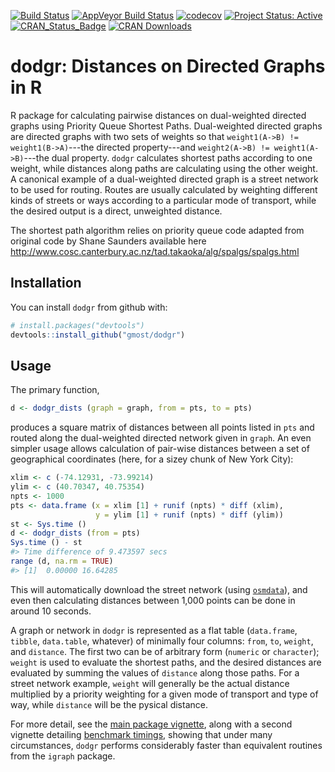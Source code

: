 <!-- README.md is generated from README.Rmd. Please edit that file -->
[![Build Status](https://travis-ci.org/gmost/dodgr.svg)](https://travis-ci.org/gmost/dodgr) [![AppVeyor Build Status](https://ci.appveyor.com/api/projects/status/github/gmost/dodgr?branch=master&svg=true)](https://ci.appveyor.com/project/gmost/dodgr) [![codecov](https://codecov.io/gh/gmost/dodgr/branch/master/graph/badge.svg)](https://codecov.io/gh/gmost/dodgr) [![Project Status: Active](http://www.repostatus.org/badges/latest/active.svg)](http://www.repostatus.org/#active) [![CRAN\_Status\_Badge](http://www.r-pkg.org/badges/version/dodgr)](http://cran.r-project.org/web/packages/dodgr) [![CRAN Downloads](http://cranlogs.r-pkg.org/badges/grand-total/dodgr?color=orange)](http://cran.r-project.org/package=dodgr)


dodgr: Distances on Directed Graphs in R
========================================

R package for calculating pairwise distances on dual-weighted directed graphs using Priority Queue Shortest Paths. Dual-weighted directed graphs are directed graphs with two sets of weights so that `weight1(A->B) != weight1(B->A)`---the directed property---and `weight2(A->B) != weight1(A->B)`---the dual property. `dodgr` calculates shortest paths according to one weight, while distances along paths are calculating using the other weight. A canonical example of a dual-weighted directed graph is a street network to be used for routing. Routes are usually calculated by weighting different kinds of streets or ways according to a particular mode of transport, while the desired output is a direct, unweighted distance.

The shortest path algorithm relies on priority queue code adapted from original code by Shane Saunders available here <http://www.cosc.canterbury.ac.nz/tad.takaoka/alg/spalgs/spalgs.html>

Installation
------------

You can install `dodgr` from github with:

``` r
# install.packages("devtools")
devtools::install_github("gmost/dodgr")
```

Usage
-----

The primary function,

``` r
d <- dodgr_dists (graph = graph, from = pts, to = pts)
```

produces a square matrix of distances between all points listed in `pts` and routed along the dual-weighted directed network given in `graph`. An even simpler usage allows calculation of pair-wise distances between a set of geographical coordinates (here, for a sizey chunk of New York City):

``` r
xlim <- c (-74.12931, -73.99214)
ylim <- c (40.70347, 40.75354)
npts <- 1000
pts <- data.frame (x = xlim [1] + runif (npts) * diff (xlim),
                   y = ylim [1] + runif (npts) * diff (ylim))
st <- Sys.time ()
d <- dodgr_dists (from = pts)
Sys.time () - st
#> Time difference of 9.473597 secs
range (d, na.rm = TRUE)
#> [1]  0.00000 16.64285
```

This will automatically download the street network (using [`osmdata`](https://cran.r-project.org/package=osmdata)), and even then calculating distances between 1,000 points can be done in around 10 seconds.

A graph or network in `dodgr` is represented as a flat table (`data.frame`, `tibble`, `data.table`, whatever) of minimally four columns: `from`, `to`, `weight`, and `distance`. The first two can be of arbitrary form (`numeric` or `character`); `weight` is used to evaluate the shortest paths, and the desired distances are evaluated by summing the values of `distance` along those paths. For a street network example, `weight` will generally be the actual distance multiplied by a priority weighting for a given mode of transport and type of way, while `distance` will be the pysical distance.

For more detail, see the [main package vignette](https://gmost/dodgr/articles/dodgr.html), along with a second vignette detailing [benchmark timings](https://gmost/dodgr/articles/benchmark.html), showing that under many circumstances, `dodgr` performs considerably faster than equivalent routines from the `igraph` package.
